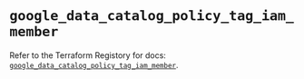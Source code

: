 # `google_data_catalog_policy_tag_iam_member`

Refer to the Terraform Registory for docs: [`google_data_catalog_policy_tag_iam_member`](https://www.terraform.io/docs/providers/google/r/data_catalog_policy_tag_iam_member).
